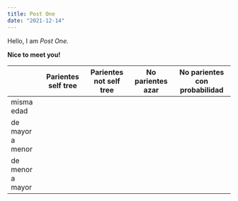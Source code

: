 ```yaml
---
title: Post One
date: "2021-12-14"
---
```


Hello, I am _Post One._

**Nice to meet you!**

| | Parientes self tree   | Parientes not self tree   | No parientes azar | No parientes con probabilidad
| - | - | - | - | - |
| misma edad      | | | | |
| de mayor a menor  | | | |
| de menor a mayor  | | | |
